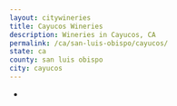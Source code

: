 ```yaml
---
layout: citywineries
title: Cayucos Wineries
description: Wineries in Cayucos, CA
permalink: /ca/san-luis-obispo/cayucos/
state: ca
county: san luis obispo
city: cayucos
---
```

-
